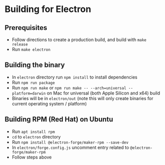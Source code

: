 # Building for Electron

## Prerequisites

* Follow directions to create a production build, and build with `make release`
* Run `make electron`

## Building the binary 

* In `electron` directory run `npm install` to install dependencies
* Run `npm run package`
* Run `npm run make` or `npm run make -- --arch=universal --platform=darwin` on Mac for universal (both Apple Silicon and x64) build
* Binaries will be in `electron/out` (note this will only create binaries for current operating system / platform)

## Building RPM (Red Hat) on Ubuntu

* Run `apt install rpm`
* `cd` to `electron` directory
* Run `npm install @electron-forge/maker-rpm --save-dev`
* In `electron/forge.config.js` uncomment entry related to `@electron-forge/maker-rpm`
* Follow steps above